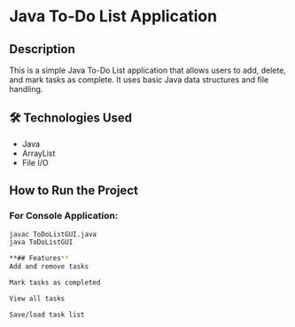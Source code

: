 # Java To-Do List Application

##  Description
This is a simple Java To-Do List application that allows users to add, delete, and mark tasks as complete. It uses basic Java data structures and file handling.

## 🛠 Technologies Used
- Java
- ArrayList
- File I/O

## How to Run the Project

### For Console Application:
```bash
javac ToDoListGUI.java
java ToDoListGUI

**## Features**
Add and remove tasks

Mark tasks as completed

View all tasks

Save/load task list
